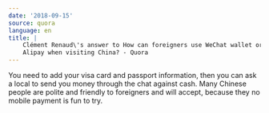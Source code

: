 ```yaml
---
date: '2018-09-15'
source: quora
language: en
title: |
    Clément Renaud\'s answer to How can foreigners use WeChat wallet or
    Alipay when visiting China? - Quora
---
```


You need to add your visa card and passport information, then you can
ask a local to send you money through the chat against cash. Many
Chinese people are polite and friendly to foreigners and will accept,
because they no mobile payment is fun to try.
